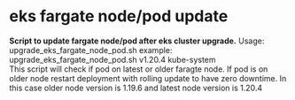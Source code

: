 # eks fargate node/pod update
**Script to update fargate node/pod after eks cluster upgrade.**
Usage: upgrade_eks_fargate_node_pod.sh <latest kubernetes vesion> <eks namespace>
example: upgrade_eks_fargate_node_pod.sh v1.20.4 kube-system  
  This script will check if pod on latest or older faragte node. If pod is on older node restart deployment with rolling update to have zero downtime.
  In this case older node version is 1.19.6 and latest node version is 1.20.4

